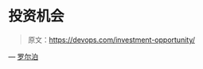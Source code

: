 # 投资机会

> 原文：<https://devops.com/investment-opportunity/>

— [罗尔泊](https://devops.com/author/breselman/)